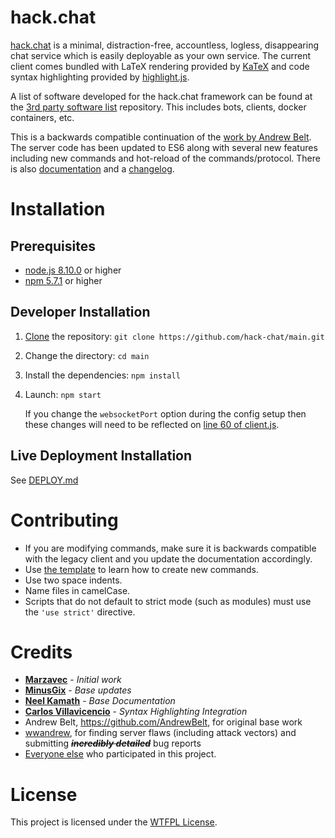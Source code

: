 # hack.chat

[hack.chat](https://hack.chat/) is a minimal, distraction-free, accountless, logless, disappearing chat service which is easily deployable as your own service. The current client comes bundled with LaTeX rendering provided by [KaTeX](https://github.com/Khan/KaTeX) and code syntax highlighting provided by [highlight.js](https://github.com/isagalaev/highlight.js).

A list of software developed for the hack.chat framework can be found at the [3rd party software list](https://github.com/hack-chat/3rd-party-software-list) repository. This includes bots, clients, docker containers, etc.

This is a backwards compatible continuation of the [work by Andrew Belt](https://github.com/AndrewBelt/hack.chat). The server code has been updated to ES6 along with several new features including new commands and hot-reload of the commands/protocol. There is also [documentation](documentation/DOCUMENTATION.md) and a [changelog](CHANGELOG.md).

# Installation

## Prerequisites

- [node.js 8.10.0](https://nodejs.org/en/download/package-manager/#windows) or higher
- [npm 5.7.1](https://nodejs.org/en/download/package-manager/#windows) or higher

## Developer Installation

1. [Clone](https://help.github.com/articles/cloning-a-repository/) the repository: `git clone https://github.com/hack-chat/main.git`
1. Change the directory: `cd main`
1. Install the dependencies: `npm install`
1. Launch: `npm start`

    If you change the `websocketPort` option during the config setup then these changes will need to be reflected on [line 60 of client.js](https://github.com/hack-chat/main/blob/master/client/client.js#L60).

## Live Deployment Installation

See [DEPLOY.md](documentation/DEPLOY.md)

# Contributing

- If you are modifying commands, make sure it is backwards compatible with the legacy client and you update the documentation accordingly.
- Use [the template](documentation/templateCommand.js) to learn how to create new commands.
- Use two space indents.
- Name files in camelCase.
- Scripts that do not default to strict mode (such as modules) must use the `'use strict'` directive.

# Credits

* [**Marzavec**](https://github.com/marzavec) - *Initial work*
* [**MinusGix**](https://github.com/MinusGix) - *Base updates*
* [**Neel Kamath**](https://github.com/neelkamath) - *Base Documentation*
* [**Carlos Villavicencio**](https://github.com/po5i) - *Syntax Highlighting Integration*
* Andrew Belt, https://github.com/AndrewBelt, for original base work
* [wwandrew](https://github.com/wwandrew), for finding server flaws (including attack vectors) and submitting ~~___incredibly detailed___~~ bug reports
* [Everyone else](https://github.com/hack-chat/main/graphs/contributors) who participated in this project.

# License

This project is licensed under the [WTFPL License](LICENSE).
